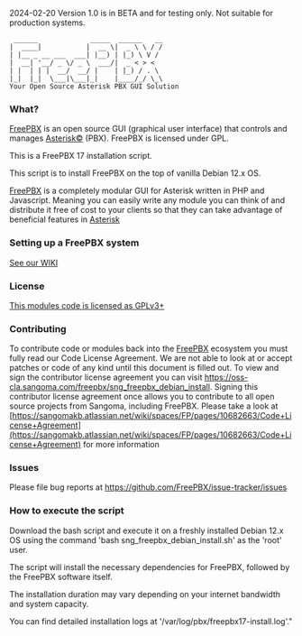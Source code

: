 2024-02-20 Version 1.0 is in BETA and for testing only. Not suitable for production systems.

```
 ______             _____  ______   __
|  ____|           |  __ \|  _ \ \ / /
| |__ _ __ ___  ___| |__) | |_) \ V /
|  __| '__/ _ \/ _ \  ___/|  _ < > <
| |  | | |  __/  __/ |    | |_) / . \
|_|  |_|  \___|\___|_|    |____/_/ \_\
Your Open Source Asterisk PBX GUI Solution
```
### What?

[FreePBX](http://www.freepbx.org/ "FreePBX Home Page") is an open source GUI (graphical user interface) that controls and manages [Asterisk©](http://www.asterisk.org/ "Asterisk Home Page") (PBX). FreePBX is licensed under GPL.

This is a FreePBX 17 installation script.

This script is to install FreePBX  on the top of vanilla Debian 12.x OS.


[FreePBX](http://www.freepbx.org/ "FreePBX Home Page") is a completely modular GUI for Asterisk written in PHP and Javascript. Meaning you can easily write any module you can think of and distribute it free of cost to your clients so that they can take advantage of beneficial features in [Asterisk](http://www.asterisk.org/ "Asterisk Home Page")

### Setting up a FreePBX system
[See our WIKI](https://sangomakb.atlassian.net/wiki/spaces/FP/pages/9732130/Install+FreePBX)

### License
[This modules code is licensed as GPLv3+](https://www.gnu.org/licenses/gpl-3.0.txt)

### Contributing
To contribute code or modules back into the [FreePBX](http://www.freepbx.org/ "FreePBX Home Page") ecosystem you must fully read our Code License Agreement. We are not able to look at or accept patches or code of any kind until this document is filled out. To view and sign the contributor license agreement you can visit https://oss-cla.sangoma.com/freepbx/sng_freepbx_debian_install. Signing this contributor license agreement once allows you to contribute to all open source projects from Sangoma, including FreePBX. Please take a look at [https://sangomakb.atlassian.net/wiki/spaces/FP/pages/10682663/Code+License+Agreement](https://sangomakb.atlassian.net/wiki/spaces/FP/pages/10682663/Code+License+Agreement) for more information

### Issues
Please file bug reports at https://github.com/FreePBX/issue-tracker/issues


### How to execute the script
Download the bash script and execute it on a freshly installed Debian 12.x OS using the command 'bash sng_freepbx_debian_install.sh' as the 'root' user. 

The script will install the necessary dependencies for FreePBX, followed by the FreePBX software itself. 

The installation duration may vary depending on your internet bandwidth and system capacity. 

You can find detailed installation logs at '/var/log/pbx/freepbx17-install.log'."

